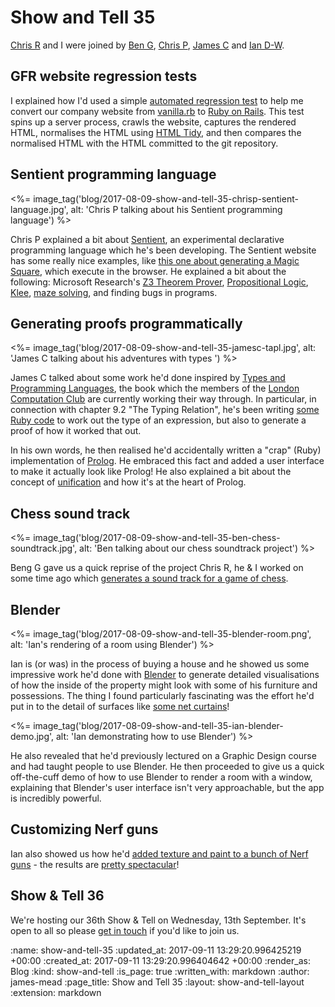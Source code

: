 Show and Tell 35
================

[Chris R][] and I were joined by [Ben G][], [Chris P][], [James C][] and [Ian D-W][].

[Chris R]: /chris-roos
[Ben G]: https://twitter.com/beng
[Chris P]: https://twitter.com/chrispatuzzo
[James C]: http://jcoglan.com/
[Ian D-W]: http://idw.xyz


## GFR website regression tests

I explained how I'd used a simple [automated regression test][] to help me convert our company website from [vanilla.rb][] to [Ruby on Rails][]. This test spins up a server process, crawls the website, captures the rendered HTML, normalises the HTML using [HTML Tidy][], and then compares the normalised HTML with the HTML committed to the git repository.

[automated regression test]: https://github.com/freerange/site/blob/b8b17dd9650871b437d615f29f6d82f35438c271/spec/regression/spider_spec.rb
[vanilla.rb]: http://interblah.net/introducing-vanilla-rb
[Ruby on Rails]: http://rubyonrails.org/
[HTML Tidy]: http://www.html-tidy.org/


## Sentient programming language

<%= image_tag('blog/2017-08-09-show-and-tell-35-chrisp-sentient-language.jpg', alt: 'Chris P talking about his Sentient programming language') %>

Chris P explained a bit about [Sentient][], an experimental declarative programming language which he's been developing. The Sentient website has some really nice examples, like [this one about generating a Magic Square][sentient-magic-square], which execute in the browser. He explained a bit about the following: Microsoft Research's [Z3 Theorem Prover][], [Propositional Logic][], [Klee][], [maze solving][], and finding bugs in programs.

[Sentient]: http://sentient-lang.org/
[sentient-magic-square]: http://sentient-lang.org/examples/magic-square
[Z3 Theorem Prover]: https://github.com/Z3Prover/z3
[Propositional Logic]: https://en.wikipedia.org/wiki/Propositional_calculus
[KLEE]: https://klee.github.io/
[maze solving]: https://feliam.wordpress.com/2010/10/07/the-symbolic-maze/


## Generating proofs programmatically

<%= image_tag('blog/2017-08-09-show-and-tell-35-jamesc-tapl.jpg', alt: 'James C talking about his adventures with types ') %>

James C talked about some work he'd done inspired by [Types and Programming Languages][], the book which the members of the [London Computation Club][] are currently working their way through. In particular, in connection with chapter 9.2 "The Typing Relation", he's been writing [some Ruby code][infer-repo] to work out the type of an expression, but also to generate a proof of how it worked that out.

In his own words, he then realised he'd accidentally written a "crap" (Ruby) implementation of [Prolog][]. He embraced this fact and added a user interface to make it actually look like Prolog! He also explained a bit about the concept of [unification][] and how it's at the heart of Prolog.

[Types and Programming Languages]: https://www.cis.upenn.edu/~bcpierce/tapl/
[London Computation Club]: http://london.computation.club/
[infer-repo]: https://github.com/jcoglan/infer
[Prolog]: http://www.swi-prolog.org/
[unification]: https://en.wikipedia.org/wiki/Unification_(computer_science)

## Chess sound track

<%= image_tag('blog/2017-08-09-show-and-tell-35-ben-chess-soundtrack.jpg', alt: 'Ben talking about our chess soundtrack project') %>

Beng G gave us a quick reprise of the project Chris R, he & I worked on some time ago which [generates a sound track for a game of chess][chess-soundtrack].

[chess-soundtrack]: https://techbelly.github.io/game-soundtrack/webaudio/


## Blender

<%= image_tag('blog/2017-08-09-show-and-tell-35-blender-room.png', alt: 'Ian's rendering of a room using Blender') %>

Ian is (or was) in the process of buying a house and he showed us some impressive work he'd done with [Blender][] to generate detailed visualisations of how the inside of the property might look with some of his furniture and possessions. The thing I found particularly fascinating was the effort he'd put in to the detail of surfaces like [some net curtains][]!

<%= image_tag('blog/2017-08-09-show-and-tell-35-ian-blender-demo.jpg', alt: 'Ian demonstrating how to use Blender') %>

He also revealed that he'd previously lectured on a Graphic Design course and had taught people to use Blender. He then proceeded to give us a quick off-the-cuff demo of how to use Blender to render a room with a window, explaining that Blender's user interface isn't very approachable, but the app is incredibly powerful.

[Blender]: https://www.blender.org/
[some net curtains]: http://idw.xyz/material-net-curtain/


## Customizing Nerf guns

Ian also showed us how he'd [added texture and paint to a bunch of Nerf guns][custom-nerf-guns] - the results are [pretty spectacular][finished-nerf-gun]!

[custom-nerf-guns]: http://idw.xyz/custom-nerf-guns/
[finished-nerf-gun]: https://www.flickr.com/photos/ianwright/33568363550/


## Show & Tell 36

We're hosting our 36th Show & Tell on Wednesday, 13th September. It's open to all so please [get in touch][contact] if you'd like to join us.

[contact]: /contact

:name: show-and-tell-35
:updated_at: 2017-09-11 13:29:20.996425219 +00:00
:created_at: 2017-09-11 13:29:20.996404642 +00:00
:render_as: Blog
:kind: show-and-tell
:is_page: true
:written_with: markdown
:author: james-mead
:page_title: Show and Tell 35
:layout: show-and-tell-layout
:extension: markdown
